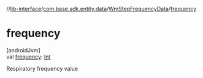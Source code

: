 //[lib-interface](../../../index.md)/[com.base.sdk.entity.data](../index.md)/[WmStepFrequencyData](index.md)/[frequency](frequency.md)

# frequency

[androidJvm]\
val [frequency](frequency.md): [Int](https://kotlinlang.org/api/latest/jvm/stdlib/kotlin/-int/index.html)

Respiratory frequency value
